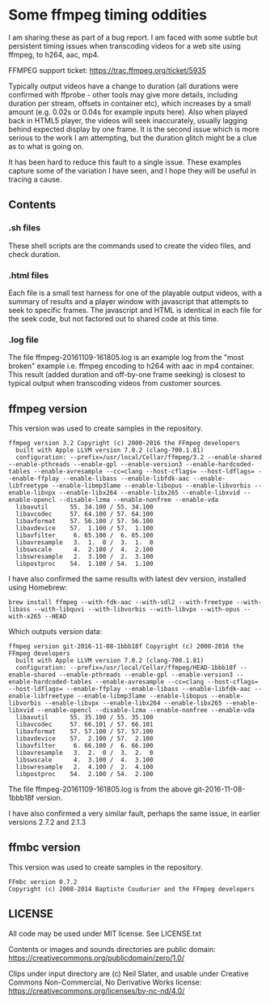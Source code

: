 # Some ffmpeg timing oddities 

I am sharing these as part of a bug report. I am faced with some subtle but persistent timing issues when transcoding
videos for a web site using ffmpeg, to h264, aac, mp4.

FFMPEG support ticket: https://trac.ffmpeg.org/ticket/5935

Typically output videos have a change to duration (all durations were confirmed with ffprobe - other tools may give
more details, including duration per stream, offsets in container etc), which increases by a small amount
(e.g. 0.02s or 0.04s for example inputs here). Also when played back in HTML5 player, the videos will seek inaccurately,
usually lagging behind expected display by one frame. It
is the second issue which is more serious to the work I am attempting, but the duration glitch might be a clue as to
what is going on.

It has been hard to reduce this fault to a single issue. These examples capture some of the variation I have seen, and I hope 
they will be useful in tracing a cause.

## Contents

### .sh files

These shell scripts are the commands used to create the video files, and check duration.

### .html files

Each file is a small test harness for one of the playable output videos, with a summary of results and a player window with
javascript that attempts to seek to specific frames. The javascript and HTML is identical in each file for the seek code, but
not factored out to shared code at this time.

### .log file

The file ffmpeg-20161109-161805.log is an example log from the "most broken" example i.e. ffmpeg encoding
to h264 with aac in mp4 container. This result (added duration and off-by-one frame seeking)
is closest to typical output when transcoding videos from customer sources.

## ffmpeg version

This version was used to create samples in the repository.

```
ffmpeg version 3.2 Copyright (c) 2000-2016 the FFmpeg developers
  built with Apple LLVM version 7.0.2 (clang-700.1.81)
  configuration: --prefix=/usr/local/Cellar/ffmpeg/3.2 --enable-shared --enable-pthreads --enable-gpl --enable-version3 --enable-hardcoded-tables --enable-avresample --cc=clang --host-cflags= --host-ldflags= --enable-ffplay --enable-libass --enable-libfdk-aac --enable-libfreetype --enable-libmp3lame --enable-libopus --enable-libvorbis --enable-libvpx --enable-libx264 --enable-libx265 --enable-libxvid --enable-opencl --disable-lzma --enable-nonfree --enable-vda
  libavutil      55. 34.100 / 55. 34.100
  libavcodec     57. 64.100 / 57. 64.100
  libavformat    57. 56.100 / 57. 56.100
  libavdevice    57.  1.100 / 57.  1.100
  libavfilter     6. 65.100 /  6. 65.100
  libavresample   3.  1.  0 /  3.  1.  0
  libswscale      4.  2.100 /  4.  2.100
  libswresample   2.  3.100 /  2.  3.100
  libpostproc    54.  1.100 / 54.  1.100
```

I have also confirmed the same results with latest dev version, installed using Homebrew:

```
brew install ffmpeg --with-fdk-aac --with-sdl2 --with-freetype --with-libass --with-libquvi --with-libvorbis --with-libvpx --with-opus --with-x265 --HEAD
```

Which outputs version data:

```
ffmpeg version git-2016-11-08-1bbb18f Copyright (c) 2000-2016 the FFmpeg developers
  built with Apple LLVM version 7.0.2 (clang-700.1.81)
  configuration: --prefix=/usr/local/Cellar/ffmpeg/HEAD-1bbb18f --enable-shared --enable-pthreads --enable-gpl --enable-version3 --enable-hardcoded-tables --enable-avresample --cc=clang --host-cflags= --host-ldflags= --enable-ffplay --enable-libass --enable-libfdk-aac --enable-libfreetype --enable-libmp3lame --enable-libopus --enable-libvorbis --enable-libvpx --enable-libx264 --enable-libx265 --enable-libxvid --enable-opencl --disable-lzma --enable-nonfree --enable-vda
  libavutil      55. 35.100 / 55. 35.100
  libavcodec     57. 66.101 / 57. 66.101
  libavformat    57. 57.100 / 57. 57.100
  libavdevice    57.  2.100 / 57.  2.100
  libavfilter     6. 66.100 /  6. 66.100
  libavresample   3.  2.  0 /  3.  2.  0
  libswscale      4.  3.100 /  4.  3.100
  libswresample   2.  4.100 /  2.  4.100
  libpostproc    54.  2.100 / 54.  2.100
```

The file ffmpeg-20161109-161805.log is from the above git-2016-11-08-1bbb18f version.

I have also confirmed a very similar fault, perhaps the same issue, in earlier versions 2.7.2 and 2.1.3

## ffmbc version

This version was used to create samples in the repository.

```
FFmbc version 0.7.2
Copyright (c) 2008-2014 Baptiste Coudurier and the FFmpeg developers
```

## LICENSE

All code may be used under MIT license. See LICENSE.txt

Contents or images and sounds directories are public domain: https://creativecommons.org/publicdomain/zero/1.0/

Clips under input directory are (c) Neil Slater, and usable under Creative Commons Non-Commercial,
No Derivative Works license: https://creativecommons.org/licenses/by-nc-nd/4.0/
